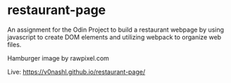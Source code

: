 # restaurant-page

An assignment for the Odin Project to build a restaurant webpage by using javascript to create DOM elements and utilizing webpack to organize web files.

Hamburger image by rawpixel.com

Live: https://v0nashl.github.io/restaurant-page/
